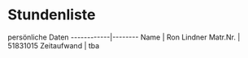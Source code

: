 # Stundenliste

persönliche Daten
------------|--------
Name        | Ron Lindner
Matr.Nr.    | 51831015
Zeitaufwand | tba
